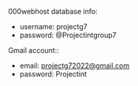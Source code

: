 000webhost database info:
- username: projectg7
- password: @Projectintgroup7

Gmail account::
- email: projectg72022@gmail.com
- password: Projectint
